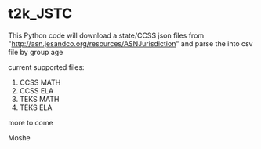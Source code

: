 t2k_JSTC
========
This Python code will download a state/CCSS json files from "http://asn.jesandco.org/resources/ASNJurisdiction"
and parse the into csv file by group age


current supported files:
1. CCSS MATH
2. CCSS ELA
3. TEKS MATH
4. TEKS ELA

more to come

Moshe
